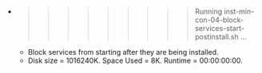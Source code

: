 * >>>>>>>>> Running inst-min-con-04-block-services-start-postinstall.sh ...
  * Block services from starting after they are being installed.
  * Disk size = 1016240K. Space Used = 8K. Runtime = 00:00:00:00.
